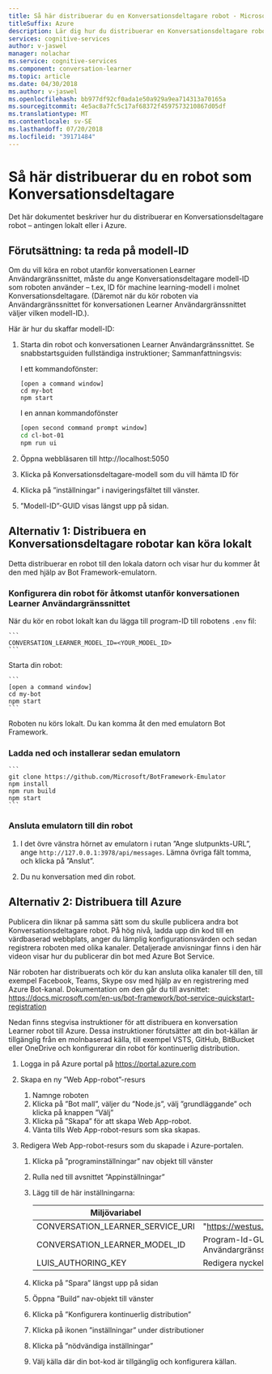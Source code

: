 ```yaml
---
title: Så här distribuerar du en Konversationsdeltagare robot - Microsoft Cognitive Services | Microsoft Docs
titleSuffix: Azure
description: Lär dig hur du distribuerar en Konversationsdeltagare robot.
services: cognitive-services
author: v-jaswel
manager: nolachar
ms.service: cognitive-services
ms.component: conversation-learner
ms.topic: article
ms.date: 04/30/2018
ms.author: v-jaswel
ms.openlocfilehash: bb977df92cf0ada1e50a929a9ea714313a70165a
ms.sourcegitcommit: 4e5ac8a7fc5c17af68372f4597573210867d05df
ms.translationtype: MT
ms.contentlocale: sv-SE
ms.lasthandoff: 07/20/2018
ms.locfileid: "39171484"
---
```

# <a name="how-to-deploy-a-conversation-learner-bot"></a>Så här distribuerar du en robot som Konversationsdeltagare

Det här dokumentet beskriver hur du distribuerar en Konversationsdeltagare robot – antingen lokalt eller i Azure.

## <a name="prerequisite-determine-the-model-id"></a>Förutsättning: ta reda på modell-ID 

Om du vill köra en robot utanför konversationen Learner Användargränssnittet, måste du ange Konversationsdeltagare modell-ID som roboten använder – t.ex, ID för machine learning-modell i molnet Konversationsdeltagare.  (Däremot när du kör roboten via Användargränssnittet för konversationen Learner Användargränssnittet väljer vilken modell-ID.).  

Här är hur du skaffar modell-ID:

1. Starta din robot och konversationen Learner Användargränssnittet.  Se snabbstartsguiden fullständiga instruktioner; Sammanfattningsvis:

    I ett kommandofönster:

    ```
    [open a command window]
    cd my-bot
    npm start
    ```

    I en annan kommandofönster

    ```bash
    [open second command prompt window]
    cd cl-bot-01
    npm run ui
    ```

2. Öppna webbläsaren till http://localhost:5050 

3. Klicka på Konversationsdeltagare-modell som du vill hämta ID för

4. Klicka på ”inställningar” i navigeringsfältet till vänster.

5. ”Modell-ID”-GUID visas längst upp på sidan.

## <a name="option-1-deploying-a-conversation-learner-bot-to-run-locally"></a>Alternativ 1: Distribuera en Konversationsdeltagare robotar kan köra lokalt

Detta distribuerar en robot till den lokala datorn och visar hur du kommer åt den med hjälp av Bot Framework-emulatorn.

### <a name="configure-your-bot-for-access-outside-the-conversation-learner-ui"></a>Konfigurera din robot för åtkomst utanför konversationen Learner Användargränssnittet

När du kör en robot lokalt kan du lägga till program-ID till robotens `.env` fil:

    ```
    CONVERSATION_LEARNER_MODEL_ID=<YOUR_MODEL_ID>
    ```

Starta din robot:

    ```
    [open a command window]
    cd my-bot
    npm start
    ```

Roboten nu körs lokalt.  Du kan komma åt den med emulatorn Bot Framework.

### <a name="download-and-install-the-emulator"></a>Ladda ned och installerar sedan emulatorn

    ```
    git clone https://github.com/Microsoft/BotFramework-Emulator
    npm install
    npm run build
    npm start
    ```

### <a name="connect-the-emulator-to-your-bot"></a>Ansluta emulatorn till din robot

1. I det övre vänstra hörnet av emulatorn i rutan ”Ange slutpunkts-URL”, ange `http://127.0.0.1:3978/api/messages`.  Lämna övriga fält tomma, och klicka på ”Anslut”.

2. Du nu konversation med din robot.

## <a name="option-2-deploy-to-azure"></a>Alternativ 2: Distribuera till Azure

Publicera din liknar på samma sätt som du skulle publicera andra bot Konversationsdeltagare robot. På hög nivå, ladda upp din kod till en värdbaserad webbplats, anger du lämplig konfigurationsvärden och sedan registrera roboten med olika kanaler. Detaljerade anvisningar finns i den här videon visar hur du publicerar din bot med Azure Bot Service.

När roboten har distribuerats och kör du kan ansluta olika kanaler till den, till exempel Facebook, Teams, Skype osv med hjälp av en registrering med Azure Bot-kanal. Dokumentation om den går du till avsnittet: https://docs.microsoft.com/en-us/bot-framework/bot-service-quickstart-registration

Nedan finns stegvisa instruktioner för att distribuera en konversation Learner robot till Azure.  Dessa instruktioner förutsätter att din bot-källan är tillgänglig från en molnbaserad källa, till exempel VSTS, GitHub, BitBucket eller OneDrive och konfigurerar din robot för kontinuerlig distribution.

1. Logga in på Azure portal på https://portal.azure.com

2. Skapa en ny ”Web App-robot”-resurs 

    1. Namnge roboten
    2. Klicka på ”Bot mall”, väljer du ”Node.js”, välj ”grundläggande” och klicka på knappen ”Välj”
    3. Klicka på ”Skapa” för att skapa Web App-robot.
    4. Vänta tills Web App-robot-resurs som ska skapas.

3. Redigera Web App-robot-resurs som du skapade i Azure-portalen.

    1. Klicka på ”programinställningar” nav objekt till vänster
    1. Rulla ned till avsnittet ”Appinställningar”
    2. Lägg till de här inställningarna:

        Miljövariabel | värde
        --- | --- 
        CONVERSATION_LEARNER_SERVICE_URI | "https://westus.api.cognitive.microsoft.com/conversationlearner/v1.0/"
        CONVERSATION_LEARNER_MODEL_ID      | Program-Id-GUID som hämtas från konversationen Learner Användargränssnittet under ”inställningar” för modellen >
        LUIS_AUTHORING_KEY               | Redigera nyckel för den här modellen LUIS
    
    4. Klicka på ”Spara” längst upp på sidan
    5. Öppna ”Build” nav-objekt till vänster
    6. Klicka på ”Konfigurera kontinuerlig distribution” 
    7. Klicka på ikonen ”inställningar” under distributioner
    8. Klicka på ”nödvändiga inställningar”
    9. Välj källa där din bot-kod är tillgänglig och konfigurera källan.
